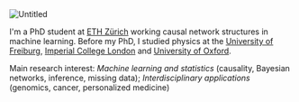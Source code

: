 

<img src="https://github.com/fritzbayer/fritzbayer.github.io/blob/master/assets/img.PNG" alt="Untitled" />

I'm a PhD student at [ETH Zürich](https://ethz.ch/en.html) working causal network structures in machine learning. Before my PhD, I studied physics at the [University of Freiburg](https://uni-freiburg.de/en/), [Imperial College London](https://www.imperial.ac.uk) and [University of Oxford](https://www.ox.ac.uk).

Main research interest: *Machine learning and statistics* (causality, Bayesian networks, inference, missing data); *Interdisciplinary applications* (genomics, cancer, personalized medicine)

